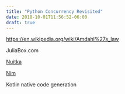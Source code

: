 ```yaml
---
title: "Python Concurrency Revisited"
date: 2018-10-01T11:56:52-06:00
draft: true
---
```


https://en.wikipedia.org/wiki/Amdahl%27s_law

JuliaBox.com

[Nuitka](http://nuitka.net/pages/overview.html)

[Nim](https://nim-lang.org/features.html)

Kotlin native code generation
